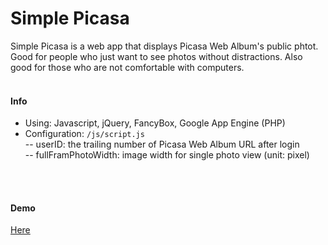 Simple Picasa
=========

Simple Picasa is a web app that displays Picasa Web Album's public phtot. Good for people who just want to see photos without distractions. Also good for those who are not comfortable with computers.
<br>
<br>

#### Info  
- Using: Javascript, jQuery, FancyBox, Google App Engine (PHP)
- Configuration: ```/js/script.js```  
-- userID: the trailing number of Picasa Web Album URL after login  
-- fullFramPhotoWidth: image width for single photo view (unit: pixel)
<br>
<br>

#### Demo
[Here](https://linear-rig-499.appspot.com)
<br>
<br>
